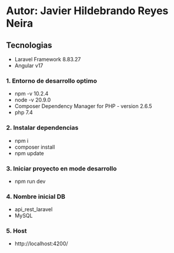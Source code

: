 # Autor: Javier Hildebrando Reyes Neira

 ## Tecnologias
 - Laravel Framework 8.83.27
 - Angular v17

### 1. Entorno de desarrollo optimo
- npm -v 10.2.4
- node -v 20.9.0
- Composer  Dependency Manager for PHP - version 2.6.5
- php 7.4



### 2. Instalar dependencias
- npm i
- composer install
- npm update


### 3. Iniciar proyecto en mode desarrollo
- npm run dev

### 4. Nombre inicial DB
- api_rest_laravel
- MySQL

### 5. Host
- http://localhost:4200/
